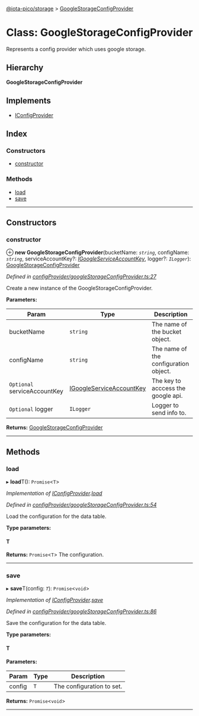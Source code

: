 [@iota-pico/storage](../README.md) > [GoogleStorageConfigProvider](../classes/googlestorageconfigprovider.md)

# Class: GoogleStorageConfigProvider

Represents a config provider which uses google storage.

## Hierarchy

**GoogleStorageConfigProvider**

## Implements

* [IConfigProvider](../interfaces/iconfigprovider.md)

## Index

### Constructors

* [constructor](googlestorageconfigprovider.md#constructor)

### Methods

* [load](googlestorageconfigprovider.md#load)
* [save](googlestorageconfigprovider.md#save)

---

## Constructors

<a id="constructor"></a>

###  constructor

⊕ **new GoogleStorageConfigProvider**(bucketName: *`string`*, configName: *`string`*, serviceAccountKey?: *[IGoogleServiceAccountKey](../interfaces/igoogleserviceaccountkey.md)*, logger?: *`ILogger`*): [GoogleStorageConfigProvider](googlestorageconfigprovider.md)

*Defined in [configProvider/googleStorageConfigProvider.ts:27](https://github.com/iota-pico/storage/blob/1c4462e/src/configProvider/googleStorageConfigProvider.ts#L27)*

Create a new instance of the GoogleStorageConfigProvider.

**Parameters:**

| Param | Type | Description |
| ------ | ------ | ------ |
| bucketName | `string` |  The name of the bucket object. |
| configName | `string` |  The name of the configuration object. |
| `Optional` serviceAccountKey | [IGoogleServiceAccountKey](../interfaces/igoogleserviceaccountkey.md) |  The key to acccess the google api. |
| `Optional` logger | `ILogger` |  Logger to send info to. |

**Returns:** [GoogleStorageConfigProvider](googlestorageconfigprovider.md)

___

## Methods

<a id="load"></a>

###  load

▸ **load**T(): `Promise`<`T`>

*Implementation of [IConfigProvider](../interfaces/iconfigprovider.md).[load](../interfaces/iconfigprovider.md#load)*

*Defined in [configProvider/googleStorageConfigProvider.ts:54](https://github.com/iota-pico/storage/blob/1c4462e/src/configProvider/googleStorageConfigProvider.ts#L54)*

Load the configuration for the data table.

**Type parameters:**

#### T 

**Returns:** `Promise`<`T`>
The configuration.

___
<a id="save"></a>

###  save

▸ **save**T(config: *`T`*): `Promise`<`void`>

*Implementation of [IConfigProvider](../interfaces/iconfigprovider.md).[save](../interfaces/iconfigprovider.md#save)*

*Defined in [configProvider/googleStorageConfigProvider.ts:86](https://github.com/iota-pico/storage/blob/1c4462e/src/configProvider/googleStorageConfigProvider.ts#L86)*

Save the configuration for the data table.

**Type parameters:**

#### T 
**Parameters:**

| Param | Type | Description |
| ------ | ------ | ------ |
| config | `T` |  The configuration to set. |

**Returns:** `Promise`<`void`>

___

